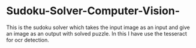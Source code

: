 # Sudoku-Solver-Computer-Vision-
This is the sudoku solver which takes the input image as an input and give an image as an output with solved puzzle. In this I have use the tesseract  for ocr detection.
